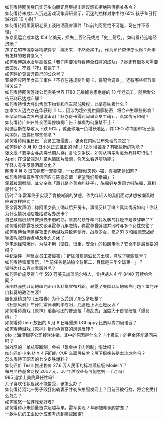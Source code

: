 如何看待网传腾讯实习生向腾讯高层提出建议颁布拒绝陪酒相关条令？  
如何看待未成年人沉迷游戏现象调研显示，沉迷的抽样对象中约 65% 孩子每日打游戏超 10 小时？  
如何看待阿里离职老员工谈陪酒侵害事件「以前的阿里绝不可能，现在并不奇怪」？  
东京奥运会成本达 154 亿美元，损失上百亿元或成「史上最亏」，如何看待这笔经济账？  
孩子在超市混杂谷物被要求「挑出来，不然全买下」，作为家长应该怎么做？此事有怎样的教育意义？  
如何看待跳水女皇高敏说「我们需要冷静看待全红婵的成功」？她还有很多坎需要去面对，不要「吓」着她了？  
如何评价莫言开自己的公众号？  
亚朵回应阿里女员工事件「不存在违规制作房卡，将配合调查」，还有哪些细节值得关注？  
如何看待网传游戏公司完美世界 1780 元裁掉身患绝症的 10 年老员工，随后发公告已称已达成和解？  
如何看待恒大将出售旗下物业和汽车部分股权，此举意味着什么？  
加拿大人迈克尔在华获刑 11 年，因涉为境外提供国家秘密，将会产生哪些影响？  
亚朵酒店再次发布澄清声明：补办房卡得到阿里女员工确认，真实情况如何？  
如何看待广州户外全面叫停槟榔广告？槟榔为何屡禁不止？  
阿迪达斯在华收入下跌 16% ，成全球唯一负增长地区，其 CEO 称中国市场已偏向国货，透露出哪些信息？  
如何看待阿里巴巴「女员工被侵害」，张勇在内网公布处理的决定？  
如何评价 8 月 10 日小米正式推出的 MIUI 12.5 增强版？有哪些新的功能？  
张文宏「要学会与病毒长期共存」言论引争议，如何从科学角度分析其可行性？  
Apple 在设备端对儿童色情图片检测，你怎么看这项功能？  
年轻人有多反感酒局文化？  
网传 8 月 8 日东莞市一宠物店，一女孩疑似夹死小猫，真相究竟如何？  
如何看待霍尊手写信回应与陈露恋情「希望我们都幸福」？  
霍尊被曝劈腿，其父亲称「尊儿是个善良的孩子」，陈露好友发声力挺陈露，真相是什么？  
历时 7 年雷军终于实现了曾被嘲讽的梦想，作为年轻人的我们面对梦想被嘲讽时应该怎样应对？  
亚朵再发声明：称阿里女员工确认后开房卡，事情反转了吗？真实情况如何？你认为什么情况酒店能给访客办房卡？  
自己被高层领导安排去干别的活，管我的领导却冲我发脾气我是不是该辞职了？  
如何看待陈露发长文谈与霍尊九年恋情，称霍尊曾劈腿并同时与多个女性交往？  
如何看待台湾黑客攻击内地游戏导致弈剑行、战舰少女、影之刃 3 和姬魔恋战纪等游戏服务器波动及永久关闭？  
锂电池经常爆炸，为啥不用（便宜，很重，安全）的铅酸电池？安全不是最重要的吗？  
中纪委评「阿里女员工被侵害」：铲除潜规则滋长的土壤，释放了哪些信号？  
如何看待雷军表示，「当前任务是站稳全球第二，目标是三年全球第一」？  
猫咪为什么喜欢看窗外呢？  
如何评价施罗德 1 年 590 万美元加盟凯尔特人，曾拒湖人 4 年 8400 万续约合同？  
深陷性骚扰丑闻的纽约州州长科莫宣布辞职，暴露了美国政坛的哪些问题？如何评价科莫的政治生涯?  
服化道精良的《玉楼春》为什么受到了那么多吐槽？  
《扫黑风暴》中孙红雷饰演的李成阳，到底是正派还是反派？  
如何看待游戏《原神》稻妻地图的普通怪「海乱鬼」强度大于首领级怪「爆炎树」？  
如何看待 hero 放出的 8 月 8 日与重庆 QGhappy 比赛队内四局语音？  
如何看待游戏《原神》新角色宵宫的风评反转？  
ofo 上海深圳等公司接连注销，其中的原因是什么？「小黄车」的押金还能退回来吗？  
游戏界的「单机买断制」会被「氪金抽卡内购制」淘汰吗？  
如何评价小米 MIX 4 采用的 CUP 全面屏技术？屏下摄像头是主流方向吗？  
怎么看待王昭君的七夕皮肤爆料？  
如何评价 Tesla 推出售价 27.6 万人民币的标准续航版 Model Y？  
每月坚持基金定投 2000 元，30 年后收益有可能达到一千万吗?  
985 退学上美院算任性吗?  
儿子喜欢化妆但我不能接受，该怎么办？  
如何看待河北一男子殴打出轨妻子并剃头拍照发网上？目前已被行拘，将会接受什么处罚？  
如何激怒一位游戏爱好者?  
如何看待小米销量首次超越苹果，雷军实现 7 年前被嘲讽的梦想？  
一款手机的工业设计应该考虑到哪些因素?  
